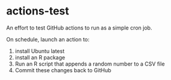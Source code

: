 # actions-test
An effort to test GitHub actions to run as a simple cron job.

On schedule, launch an action to:
1. install Ubuntu latest
2. install an R package
3. Run an R script that appends a random number to a CSV file
4. Commit these changes back to GitHub
